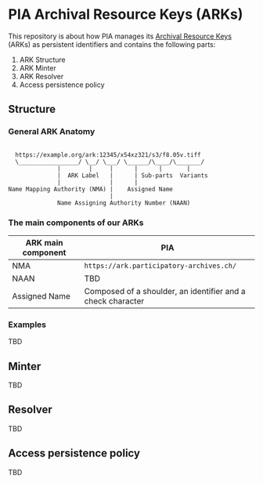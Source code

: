 # PIA Archival Resource Keys (ARKs)
This repository is about how PIA manages its [Archival Resource Keys](https://arks.org/) (ARKs) as persistent identifiers and contains the following parts:

1. ARK Structure
2. ARK Minter
3. ARK Resolver
4. Access persistence policy

## Structure
### General ARK Anatomy

```

  https://example.org/ark:12345/x54xz321/s3/f8.05v.tiff
  \_________________/ \__/ \___/ \______/\____/\_______/
              |        |     |      |      |       |
              |  ARK Label   |      | Sub-parts  Variants
              |              |      |
Name Mapping Authority (NMA) |    Assigned Name
                             |
              Name Assigning Authority Number (NAAN)
```
### The main components of our ARKs

| **ARK main component** | **PIA**                                                     |
|------------------------|-------------------------------------------------------------|
| NMA                    | `https://ark.participatory-archives.ch/`                    |
| NAAN                   | TBD                                                         |
| Assigned Name          | Composed of a shoulder, an identifier and a check character |

### Examples
TBD

## Minter
TBD

## Resolver
TBD

## Access persistence policy
TBD
